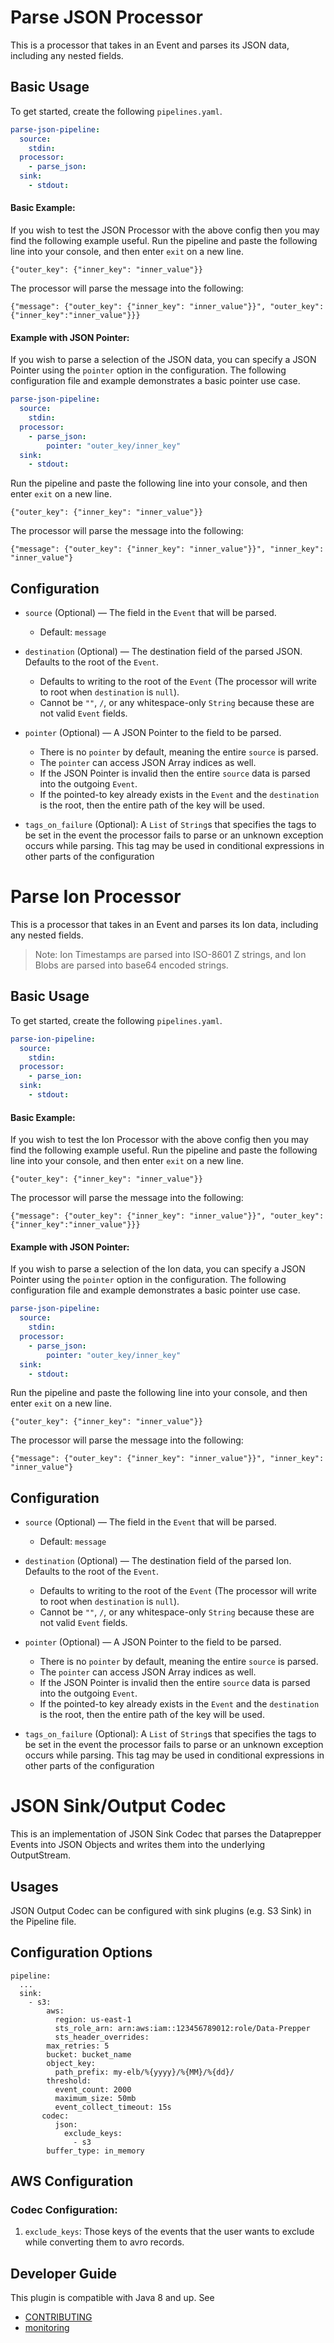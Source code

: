 # Parse JSON Processor
This is a processor that takes in an Event and parses its JSON data, including any nested fields.
## Basic Usage
To get started, create the following `pipelines.yaml`.
```yaml
parse-json-pipeline:
  source:
    stdin:
  processor:
    - parse_json:
  sink:
    - stdout:
```
#### Basic Example:
If you wish to test the JSON Processor with the above config then you may find the following example useful.
Run the pipeline and paste the following line into your console, and then enter `exit` on a new line.
```
{"outer_key": {"inner_key": "inner_value"}}
```

The processor will parse the message into the following:
```
{"message": {"outer_key": {"inner_key": "inner_value"}}", "outer_key":{"inner_key":"inner_value"}}}
```
#### Example with JSON Pointer:
If you wish to parse a selection of the JSON data, you can specify a JSON Pointer using the `pointer` option in the configuration.
The following configuration file and example demonstrates a basic pointer use case.
```yaml
parse-json-pipeline:
  source:
    stdin:
  processor:
    - parse_json:
        pointer: "outer_key/inner_key"
  sink:
    - stdout:
```
Run the pipeline and paste the following line into your console, and then enter `exit` on a new line.
```
{"outer_key": {"inner_key": "inner_value"}}
```

The processor will parse the message into the following:
```
{"message": {"outer_key": {"inner_key": "inner_value"}}", "inner_key": "inner_value"}
```
## Configuration
* `source` (Optional) — The field in the `Event` that will be parsed.
    * Default: `message`

* `destination` (Optional) — The destination field of the parsed JSON. Defaults to the root of the `Event`.
    * Defaults to writing to the root of the `Event` (The processor will write to root when `destination` is `null`).
    * Cannot be `""`, `/`, or any whitespace-only `String` because these are not valid `Event` fields.

* `pointer` (Optional) — A JSON Pointer to the field to be parsed.
    * There is no `pointer` by default, meaning the entire `source` is parsed.
    * The `pointer` can access JSON Array indices as well.
    * If the JSON Pointer is invalid then the entire `source` data is parsed into the outgoing `Event`.
    * If the pointed-to key already exists in the `Event` and the `destination` is the root, then the entire path of the key will be used.

* `tags_on_failure` (Optional): A `List` of `String`s that specifies the tags to be set in the event the processor fails to parse or an unknown exception occurs while parsing. This tag may be used in conditional expressions in other parts of the configuration

# Parse Ion Processor
This is a processor that takes in an Event and parses its Ion data, including any nested fields.

> Note: Ion Timestamps are parsed into ISO-8601 Z strings, and Ion Blobs are parsed into base64 encoded strings.

## Basic Usage
To get started, create the following `pipelines.yaml`.
```yaml
parse-ion-pipeline:
  source:
    stdin:
  processor:
    - parse_ion:
  sink:
    - stdout:
```
#### Basic Example:
If you wish to test the Ion Processor with the above config then you may find the following example useful.
Run the pipeline and paste the following line into your console, and then enter `exit` on a new line.
```
{"outer_key": {"inner_key": "inner_value"}}
```

The processor will parse the message into the following:
```
{"message": {"outer_key": {"inner_key": "inner_value"}}", "outer_key":{"inner_key":"inner_value"}}}
```
#### Example with JSON Pointer:
If you wish to parse a selection of the Ion data, you can specify a JSON Pointer using the `pointer` option in the configuration.
The following configuration file and example demonstrates a basic pointer use case.
```yaml
parse-json-pipeline:
  source:
    stdin:
  processor:
    - parse_json:
        pointer: "outer_key/inner_key"
  sink:
    - stdout:
```
Run the pipeline and paste the following line into your console, and then enter `exit` on a new line.
```
{"outer_key": {"inner_key": "inner_value"}}
```

The processor will parse the message into the following:
```
{"message": {"outer_key": {"inner_key": "inner_value"}}", "inner_key": "inner_value"}
```
## Configuration
* `source` (Optional) — The field in the `Event` that will be parsed.
  * Default: `message`

* `destination` (Optional) — The destination field of the parsed Ion. Defaults to the root of the `Event`.
  * Defaults to writing to the root of the `Event` (The processor will write to root when `destination` is `null`).
  * Cannot be `""`, `/`, or any whitespace-only `String` because these are not valid `Event` fields.

* `pointer` (Optional) — A JSON Pointer to the field to be parsed.
  * There is no `pointer` by default, meaning the entire `source` is parsed.
  * The `pointer` can access JSON Array indices as well.
  * If the JSON Pointer is invalid then the entire `source` data is parsed into the outgoing `Event`.
  * If the pointed-to key already exists in the `Event` and the `destination` is the root, then the entire path of the key will be used.

* `tags_on_failure` (Optional): A `List` of `String`s that specifies the tags to be set in the event the processor fails to parse or an unknown exception occurs while parsing. This tag may be used in conditional expressions in other parts of the configuration

# JSON Sink/Output Codec

This is an implementation of JSON Sink Codec that parses the Dataprepper Events into JSON Objects and writes them into the underlying OutputStream.

## Usages

JSON Output Codec can be configured with sink plugins (e.g. S3 Sink) in the Pipeline file.

## Configuration Options

```
pipeline:
  ...
  sink:
    - s3:
        aws:
          region: us-east-1
          sts_role_arn: arn:aws:iam::123456789012:role/Data-Prepper
          sts_header_overrides:
        max_retries: 5
        bucket: bucket_name
        object_key:
          path_prefix: my-elb/%{yyyy}/%{MM}/%{dd}/
        threshold:
          event_count: 2000
          maximum_size: 50mb
          event_collect_timeout: 15s
       codec:
          json:
            exclude_keys:
              - s3
        buffer_type: in_memory
```

## AWS Configuration

### Codec Configuration:

1) `exclude_keys`: Those keys of the events that the user wants to exclude while converting them to avro records.

## Developer Guide
This plugin is compatible with Java 8 and up. See
- [CONTRIBUTING](https://github.com/opensearch-project/data-prepper/blob/main/CONTRIBUTING.md)
- [monitoring](https://github.com/opensearch-project/data-prepper/blob/main/docs/monitoring.md)
